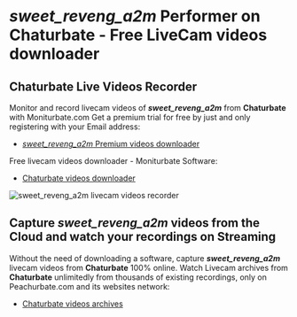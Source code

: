 # _sweet_reveng_a2m_ Performer on Chaturbate - Free LiveCam videos downloader

## Chaturbate Live Videos Recorder

Monitor and record livecam videos of **_sweet_reveng_a2m_** from **Chaturbate** with Moniturbate.com
Get a premium trial for free by just and only registering with your Email address:
* [_sweet_reveng_a2m_ Premium videos downloader](https://moniturbate.com/request-demo-licence-key.html)

Free livecam videos downloader - Moniturbate Software:
* [Chaturbate videos downloader](https://moniturbate.com/moniturbate-download-software.html)

![_sweet_reveng_a2m_ livecam videos recorder](https://peachurnet.com/templates/moniturbate-software.png)


## Capture _sweet_reveng_a2m_ videos from the Cloud and watch your recordings on Streaming

Without the need of downloading a software, capture **_sweet_reveng_a2m_** livecam videos from **Chaturbate** 100% online.
Watch Livecam archives from **Chaturbate** unlimitedly from thousands of existing recordings, only on Peachurbate.com and its websites network:
* [Chaturbate videos archives](https://peachurnet.com/)